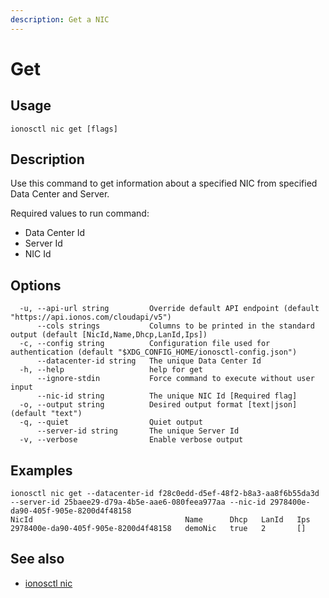 ```yaml
---
description: Get a NIC
---
```


# Get

## Usage

```text
ionosctl nic get [flags]
```

## Description

Use this command to get information about a specified NIC from specified Data Center and Server.

Required values to run command:
- Data Center Id
- Server Id
- NIC Id

## Options

```text
  -u, --api-url string         Override default API endpoint (default "https://api.ionos.com/cloudapi/v5")
      --cols strings           Columns to be printed in the standard output (default [NicId,Name,Dhcp,LanId,Ips])
  -c, --config string          Configuration file used for authentication (default "$XDG_CONFIG_HOME/ionosctl-config.json")
      --datacenter-id string   The unique Data Center Id
  -h, --help                   help for get
      --ignore-stdin           Force command to execute without user input
      --nic-id string          The unique NIC Id [Required flag]
  -o, --output string          Desired output format [text|json] (default "text")
  -q, --quiet                  Quiet output
      --server-id string       The unique Server Id
  -v, --verbose                Enable verbose output
```

## Examples

```text
ionosctl nic get --datacenter-id f28c0edd-d5ef-48f2-b8a3-aa8f6b55da3d --server-id 25baee29-d79a-4b5e-aae6-080feea977aa --nic-id 2978400e-da90-405f-905e-8200d4f48158 
NicId                                  Name      Dhcp   LanId   Ips
2978400e-da90-405f-905e-8200d4f48158   demoNic   true   2       []
```

## See also

* [ionosctl nic](./)

